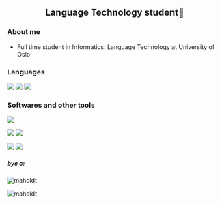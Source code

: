 <h2 align="center">Language Technology student👾</h2>

<h3> About me </h3>

- Full time student in Informatics: Language Technology at University of Oslo


<h3 align="left"> Languages </h3>

<img src="https://img.shields.io/badge/Python-FFD43B?style=for-the-badge&logo=python&logoColor=blue" /> <img src="https://img.shields.io/badge/java-%23ED8B00.svg?style=for-the-badge&logo=openjdk&logoColor=white"> <img src="https://img.shields.io/badge/LaTeX-47A141?style=for-the-badge&logo=LaTeX&logoColor=white"> 

<h3 align="left"> Softwares and other tools </h3>
<img src="https://img.shields.io/badge/Visual_Studio_Code-0078D4?style=for-the-badge&logo=visual%20studio%20code&logoColor=white">

<img src="https://img.shields.io/badge/GIT-E44C30?style=for-the-badge&logo=git&logoColor=white"> <img src="https://img.shields.io/badge/GitHub-100000?style=for-the-badge&logo=github&logoColor=white"> 

<img src="https://img.shields.io/badge/Overleaf-47A141?style=for-the-badge&logo=Overleaf&logoColor=white"> <img src="https://img.shields.io/badge/Kaggle-20BEFF?style=for-the-badge&logo=Kaggle&logoColor=white">


<h5> bye c: </h5>




<p><img align="center" src="https://github-readme-stats.vercel.app/api/top-langs?username=maholdt&show_icons=true&theme=dark&locale=en&layout=compact" alt="maholdt" /></p>

<p><img align="center" src="https://github-readme-streak-stats.herokuapp.com/?user=maholdt&theme=dark" alt="maholdt" /></p>
